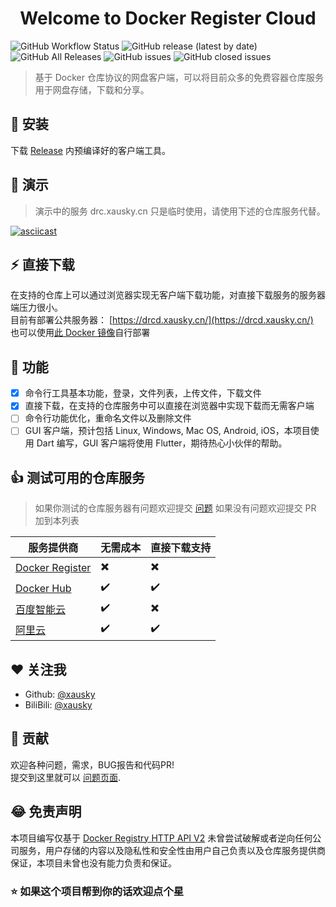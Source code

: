 <h1 align="center">Welcome to Docker Register Cloud</h1>
<p>
  <img alt="GitHub Workflow Status" src="https://img.shields.io/github/workflow/status/xausky/DockerRegisterCloud/Build Command Tools">
  <img alt="GitHub release (latest by date)" src="https://img.shields.io/github/v/release/xausky/DockerRegisterCloud">
  <img alt="GitHub All Releases" src="https://img.shields.io/github/downloads/xausky/DockerRegisterCloud/total">
  <img alt="GitHub issues" src="https://img.shields.io/github/issues/xausky/DockerRegisterCloud">
  <img alt="GitHub closed issues" src="https://img.shields.io/github/issues-closed/xausky/DockerRegisterCloud">
</p>

> 基于 Docker 仓库协议的网盘客户端，可以将目前众多的免费容器仓库服务用于网盘存储，下载和分享。

## :rocket: 安装

下载 [Release](https://github.com/xausky/DockerRegisterCloud/releases) 内预编译好的客户端工具。

## :dvd: 演示

> 演示中的服务 drc.xausky.cn 只是临时使用，请使用下述的仓库服务代替。

[![asciicast](https://asciinema.org/a/96yOa8vCRp4U5NjsNHJdEAq85.svg)](https://asciinema.org/a/96yOa8vCRp4U5NjsNHJdEAq85)

## :zap: 直接下载

在支持的仓库上可以通过浏览器实现无客户端下载功能，对直接下载服务的服务器端压力很小。  
目前有部署公共服务器： [https://drcd.xausky.cn/](https://drcd.xausky.cn/)  
也可以使用[此 Docker 镜像](https://github.com/xausky/DockerRegisterCloud/packages/214808)自行部署

## :dart: 功能

* [x] 命令行工具基本功能，登录，文件列表，上传文件，下载文件
* [x] 直接下载，在支持的仓库服务中可以直接在浏览器中实现下载而无需客户端
* [ ] 命令行功能优化，重命名文件以及删除文件
* [ ] GUI 客户端，预计包括 Linux, Windows, Mac OS, Android, iOS，本项目使用 Dart 编写，GUI 客户端将使用 Flutter，期待热心小伙伴的帮助。

## :thumbsup: 测试可用的仓库服务

> 如果你测试的仓库服务器有问题欢迎提交 [问题](https://github.com/xausky/DockerRegisterCloud/issues) 如果没有问题欢迎提交 PR 加到本列表

服务提供商|无需成本|直接下载支持
-|-|-
[Docker Register](https://docs.docker.com/registry/)|:heavy_multiplication_x:|:heavy_multiplication_x:
[Docker Hub](https://hub.docker.com/)|:heavy_check_mark:|:heavy_check_mark:
[百度智能云](https://console.bce.baidu.com/ccr/)|:heavy_check_mark:|:heavy_multiplication_x:
[阿里云](https://cr.console.aliyun.com/)|:heavy_check_mark:|:heavy_check_mark:

## :hearts: 关注我

* Github: [@xausky](https://github.com/xausky)
* BiliBili: [@xausky](https://space.bilibili.com/8419077)

## :handshake: 贡献

欢迎各种问题，需求，BUG报告和代码PR!<br />提交到这里就可以 [问题页面](https://github.com/xausky/DockerRegisterCloud/issues).

## :joy: 免责声明

本项目编写仅基于 [Docker Registry HTTP API V2](https://docs.docker.com/registry/spec/api/) 未曾尝试破解或者逆向任何公司服务，用户存储的内容以及隐私性和安全性由用户自己负责以及仓库服务提供商保证，本项目未曾也没有能力负责和保证。

### :star: 如果这个项目帮到你的话欢迎点个星